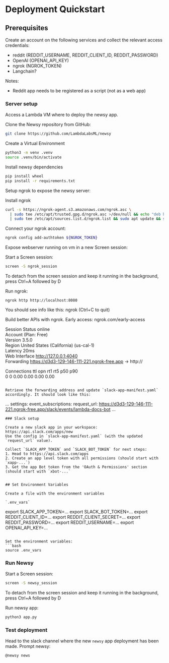 # Deployment Quickstart

## Prerequisites

Create an account on the following services and collect the relevant access credentials:

- reddit (REDDIT_USERNAME, REDDIT_CLIENT_ID, REDDIT_PASSWORD)
- OpenAI (OPENAI_API_KEY)
- ngrok (NGROK_TOKEN)
- Langchain?

Notes:
* Reddit app needs to be registered as a script (not as a web app)

### Server setup

Access a Lambda VM where to deploy the newsy app.  

Clone the Newsy repository from GitHub:
```bash
git clone https://github.com/LambdaLabsML/newsy
```

Create a Virtual Environment
```bash
python3 -m venv .venv
source .venv/bin/activate
```

Install newsy dependencies
```bash
pip install wheel
pip install -r requirements.txt 
```

Setup ngrok to expose the newsy server:

Install ngrok
```bash
curl -s https://ngrok-agent.s3.amazonaws.com/ngrok.asc \
  | sudo tee /etc/apt/trusted.gpg.d/ngrok.asc >/dev/null && echo "deb https://ngrok-agent.s3.amazonaws.com buster main" \
  | sudo tee /etc/apt/sources.list.d/ngrok.list && sudo apt update && sudo apt install ngrok
```

Connect your ngrok account:
```bash
ngrok config add-authtoken ${NGROK_TOKEN}
```

Expose webserver running on vm in a new Screen session:

Start a Screen session:
```bash
screen -S ngrok_session
```
To detach from the screen session and keep it running in the background, press Ctrl+A followed by D

Run ngrok:
```
ngrok http http://localhost:8080
```

You should see info like this:
ngrok                                                               (Ctrl+C to quit)
                                                                                    
Build better APIs with ngrok. Early access: ngrok.com/early-access                  
                                                                                    
Session Status                online                                                
Account                       <your email address> (Plan: Free)                        
Version                       3.5.0                                                 
Region                        United States (California) (us-cal-1)                 
Latency                       20ms                                                  
Web Interface                 http://127.0.0.1:4040                                 
Forwarding                    https://d3d3-129-146-111-221.ngrok-free.app -> http://
                                                                                    
Connections                   ttl     opn     rt1     rt5     p50     p90           
                              0       0       0.00    0.00    0.00    0.00
```

Retrieve the forwarding address and update `slack-app-manifest.yaml` accordingly. It should look like this:
```
...
settings:
  event_subscriptions:
    request_url: https://d3d3-129-146-111-221.ngrok-free.app/slack/events/lambda-docs-bot
...
```
### Slack setup

Create a new slack app in your workspace: https://api.slack.com/apps/new
Use the config in `slack-app-manifest.yaml` (with the updated `request_url` value).

Collect `SLACK_APP_TOKEN` and `SLACK_BOT_TOKEN` for next steps:
1. Head to https://api.slack.com/apps
2. Create an app level token with all permissions (should start with `xapp-...`)
3. Get the app Bot token from the 'OAuth & Permissions' section (should start with `xbot-...`


## Set Environment Variables

Create a file with the environment variables

`.env_vars`
```
export SLACK_APP_TOKEN=...
export SLACK_BOT_TOKEN=...
export REDDIT_CLIENT_ID=...
export REDDIT_CLIENT_SECRET=...
export REDDIT_PASSWORD=...
export REDDIT_USERNAME=...
export OPENAI_API_KEY=...
```

Set the environment variables:
```bash
source .env_vars
```


### Run Newsy

Start a Screen session:
```bash
screen -S newsy_session
```
To detach from the screen session and keep it running in the background, press Ctrl+A followed by D


Run newsy app:
```bash
python3 app.py
```

### Test deployment

Head to the slack channel where the new `newsy` app deployment has been made.
Prompt newsy:

```
@newsy news
```